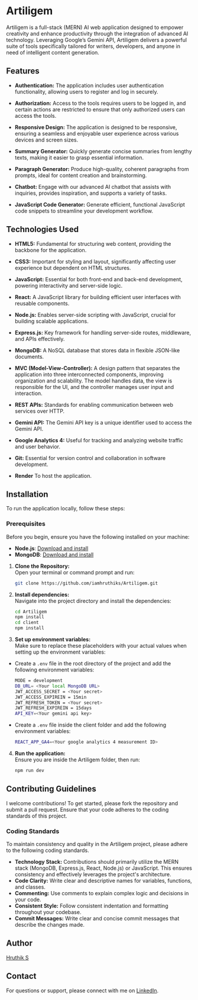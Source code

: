 # Artiligem

Artiligem is a full-stack (MERN) AI web application designed to empower creativity and enhance productivity through the integration of advanced AI technology. Leveraging Google’s Gemini API, Artiligem delivers a powerful suite of tools specifically tailored for writers, developers, and anyone in need of intelligent content generation.

## Features

- **Authentication:** The application includes user authentication functionality, allowing users to register and log in securely.

- **Authorization:** Access to the tools requires users to be logged in, and certain actions are restricted to ensure that only authorized users can access the tools.

- **Responsive Design:** The application is designed to be responsive, ensuring a seamless and enjoyable user experience across various devices and screen sizes.

- **Summary Generator:** Quickly generate concise summaries from lengthy texts, making it easier to grasp essential information.

- **Paragraph Generator:** Produce high-quality, coherent paragraphs from prompts, ideal for content creation and brainstorming.

- **Chatbot:** Engage with our advanced AI chatbot that assists with inquiries, provides inspiration, and supports a variety of tasks.

- **JavaScript Code Generator:** Generate efficient, functional JavaScript code snippets to streamline your development workflow.

## Technologies Used

- **HTML5:** Fundamental for structuring web content, providing the backbone for the application.

- **CSS3:** Important for styling and layout, significantly affecting user experience but dependent on HTML structures.

- **JavaScript:** Essential for both front-end and back-end development, powering interactivity and server-side logic.

- **React:** A JavaScript library for building efficient user interfaces with reusable components.

- **Node.js:** Enables server-side scripting with JavaScript, crucial for building scalable applications.

- **Express.js:** Key framework for handling server-side routes, middleware, and APIs effectively.

- **MongoDB:** A NoSQL database that stores data in flexible JSON-like documents.

- **MVC (Model-View-Controller):** A design pattern that separates the application into three interconnected components, improving organization and scalability. The model handles data, the view is responsible for the UI, and the controller manages user input and interaction.

- **REST APIs:** Standards for enabling communication between web services over HTTP.

- **Gemini API:** The Gemini API key is a unique identifier used to access the Gemini API.

- **Google Analytics 4:** Useful for tracking and analyzing website traffic and user behavior.

- **Git:** Essential for version control and collaboration in software development.
- **Render** To host the application.

## Installation<br>

To run the application locally, follow these steps:

### Prerequisites

Before you begin, ensure you have the following installed on your machine:

- **Node.js**: [Download and install](https://nodejs.org/)
- **MongoDB**: [Download and install](https://www.mongodb.com/try/download/community)

1. **Clone the Repository:** <br>
   Open your terminal or command prompt and run:

   ```bash
   git clone https://github.com/iamhruthiks/Artiligem.git

   ```

2. **Install dependencies:** <br>
   Navigate into the project directory and install the dependencies:

   ```bash
   cd Artiligem
   npm install
   cd client
   npm install

   ```

3. **Set up environment variables:** <br>
   Make sure to replace these placeholders with your actual values when setting up the environment variables:

- Create a `.env` file in the root directory of the project and add the following environment variables:

  ```bash
  MODE = development
  DB_URL= <Your local MongoDB URL>
  JWT_ACCESS_SECRET = <Your secret>
  JWT_ACCESS_EXPIREIN = 15min
  JWT_REFRESH_TOKEN = <Your secret>
  JWT_REFRESH_EXPIREIN = 15days
  API_KEY=<Your gemini api key>

  ```

- Create a `.env` file inside the client folder and add the following environment variables:
  ```bash
  REACT_APP_GA4=<Your google analytics 4 measurement ID>
  ```

4. **Run the application:** <br>
   Ensure you are inside the Artiligem folder, then run:
   ```bash
   npm run dev
   ```

## Contributing Guidelines

I welcome contributions! To get started, please fork the repository and submit a pull request. Ensure that your code adheres to the coding standards of this project.

### Coding Standards

To maintain consistency and quality in the Artiligem project, please adhere to the following coding standards.

- **Technology Stack:** Contributions should primarily utilize the MERN stack (MongoDB, Express.js, React, Node.js) or JavaScript. This ensures consistency and effectively leverages the project's architecture.
- **Code Clarity:** Write clear and descriptive names for variables, functions, and classes.
- **Commenting:** Use comments to explain complex logic and decisions in your code.
- **Consistent Style:** Follow consistent indentation and formatting throughout your codebase.
- **Commit Messages:** Write clear and concise commit messages that describe the changes made.

## Author

[Hruthik S](https://github.com/iamhruthiks)

## Contact

For questions or support, please connect with me on [LinkedIn](https://www.linkedin.com/in/hruthiks).
